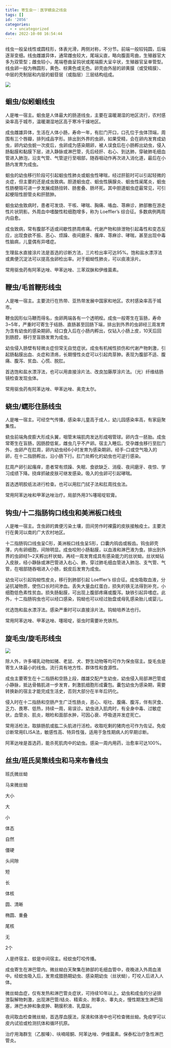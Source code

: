 ```yaml
---
title: 寄生虫一：医学蠕虫之线虫
tags: []
id: '2056'
categories:
  - - uncategorized
date: 2022-10-08 16:54:44
---
```


线虫一般呈线性或圆柱形，体表光滑，两侧对称，不分节。前端一般较钝圆，后端逐渐变细。线虫雌雄异体，通常雌虫较大，尾端尖直，略向腹面弯曲，生殖器官大多为双管型；雌虫较小，尾端卷曲呈钩状或尾端膨大呈伞状，生殖器官呈单管型。线虫卵一般为椭圆形，黄色、棕黄色或无色。卵壳由外层的卵黄膜（或受精膜）、中层的壳制层和内层的蛔苷层（或脂层）三层结构组成。

![](https://img-cdn.limour.top/2022/10/08/634180326dad1.png)

## 蛔虫/似蚓蛔线虫

人是唯一宿主。蛔虫是人体最大的肠道线虫，主要在温暖潮湿的地区流行，农村感染率高于城市，温暖潮湿地区高于寒冷干燥地区。

成虫雌雄异体，生活在人体小肠，寿命一年，有肛门开口，口孔位于虫体顶端，周围有三个唇瓣，排列成品字形。排出到外界的虫卵，如果受精，会在卵内发育成幼虫，卵内幼虫蜕一次皮后，虫卵成为感染期卵，被人误食后在小肠孵出幼虫，侵入肠黏膜和黏膜下层，进入静脉或淋巴管，先后经肝、右心、到达肺，穿破肺毛细血管进入肺泡，沿支气管、气管逆行至咽部，随吞咽动作再次进入消化道，最后在小肠内发育为成虫。

蛔虫的幼虫移行阶段可引起蛔虫性肺炎或蛔虫性哮喘，经过肝脏时可以引起轻微的炎症，但主要的还是成虫致病。胆道蛔虫症、蛔虫性胰腺炎、蛔虫性阑尾炎，蛔虫性肠梗阻可进一步发展成肠扭转、肠套叠、肠坏死。其中胆道蛔虫症最常见，可引起梗阻性胆管炎和肝脓肿。

蛔虫幼虫致病时，患者可发烧、干咳、哮喘、胸痛、咯血、荨麻诊，肺部散在游走性片状阴影。外周血中嗜酸性粒细胞增多，称为 Loeffler’s 综合征。多数病例两周内自愈。

成虫致病，常有腹部不适或间歇性脐周疼痛。代谢产物和排泄物引起毒性和变态反应，出现食欲不振、恶心、烦躁、夜间磨牙、瘙痒、荨麻诊、哮喘，甚至出现中毒性脑病，儿童偶有异嗜症。

生理盐水直接涂片法是首选的诊断方法，三片检出率可达95%。饱和盐水漂浮法或粪便沉淀法可以提高虫卵检出率。对于蛔蚴性肺炎，可以痰液涂片。

常用驱虫药有阿苯达唑、甲苯达唑、三苯双脒和伊维菌素。

## 鞭虫/毛首鞭形线虫

人是唯一宿主。主要流行在热带、亚热带发展中国家和地区。农村感染率高于城市。

鞭虫因形似马鞭而得名，虫卵两端各有一个透明栓。成虫一般寄生在盲肠，寿命3~5年，严重时可寄生于结肠、直肠甚至回肠下端，排出到外界的虫卵经三周发育为含有幼虫的感染期卵。经口食入后在小肠内孵出，仅钻入小肠上皮，10天后回到肠腔，移行至盲肠发育为成虫。

幼虫侵入肠壁有轻微炎症但常无自觉症状。成虫有机械性损伤和代谢产物刺激，引起肠黏膜出血、炎症和溃疡，长期慢性炎症可以引起肉芽肿。表现为腹部不适、腹痛、腹泻、贫血、心慌、脱肛。

首选饱和盐水漂浮法，也可以用直接涂片法、改良加藤厚涂片法。（光）纤维结肠镜检查发现虫体。

常用驱虫药有阿苯达唑、甲苯达唑、奥克太尔。

## 蛲虫/蠕形住肠线虫

人是唯一宿主。可经空气传播，感染率儿童高于成人，幼儿园感染率高，有家庭聚集性。

蛲虫前端角皮膨大形成头翼，咽管末端肌肉发达形成咽管球。卵内含一胚胎。成虫常寄生在盲肠，因肠腔低氧，雌虫几乎不产卵。宿主入睡后。受孕雌虫移行至肛门外，虫卵产在肛周，卵内幼虫经6小时发育为感染期卵。经手-口或空气吸入的卵，在十二指肠孵出，沿小肠下行。肛门处孵化的幼虫也可逆行感染。

肛周产卵引起瘙痒，患者常有烦躁、失眠、食欲缺乏、消瘦、夜间磨牙、夜惊、学习成绩下降。挠痒抓破皮肤可继发感染。吸入的虫卵可引起哮喘。

首选透明胶纸法进行检查。也可以用肛门拭子法和肛周找虫法。

常用阿苯达唑和甲苯达唑治疗。局部外用3%噻嘧啶软膏。

## 钩虫/十二指肠钩口线虫和美洲板口线虫

人是唯一宿主。含虫卵的粪便污染土壤，田间劳作时裸露的皮肤接触疫土。主要流行在黄河以南的广大农村地区。

十二指肠钩口线虫呈C形，美洲板口线虫呈S形，口囊内钩齿或板齿。钩虫卵壳薄，内有卵细胞，间隙明显。成虫咬附小肠黏膜，以血液和淋巴液为食。排出到外界的虫卵经1~2天孵出杆状蚴，再经一周发育成具有感染能力的丝状蚴。丝状蚴钻入皮肤，经小静脉或淋巴管进入右心、肺，穿过肺毛细血管进入肺泡、支气管、气管，在咽部随吞咽进入小肠，蜕皮后发育为成虫。

幼虫可以引起钩蚴性皮炎，移行到肺部引起 Loeffler’s 综合征。成虫吸取血液，分泌抗凝物质，使伤口长时间渗血。丢失大量血红蛋白，损失的铁无法得到补充，小细胞低色素性贫血。损失肠黏膜，可出现上腹部疼痛或腹泻。缺铁引起异嗜症。此外，十二指肠钩虫也可以经口感染，钩蚴也可以经过胎盘或母乳感染胎儿或婴儿。

优选饱和盐水漂浮法。感染严重时可以直接涂片法。钩蚴培养法也行。

常用阿苯达唑、甲苯达唑、噻嘧啶，驱虫时需要补充铁剂。

## 旋毛虫/旋毛形线虫

![](https://img-cdn.limour.top/2022/10/08/63419e6a8209d.png)

除人外，许多哺乳动物如猪、老鼠、犬、野生动物等均可作为保虫宿主。旋毛虫是寄生人体最小的线虫。流行具有地方性、群体性和食源性。

成虫主要寄生在十二指肠和空肠上段，雌雄交配产生幼虫，幼虫侵入局部淋巴管或小静脉，抵达骨骼肌进一步发育，刺激肌细胞形成囊包。囊包幼虫为感染期，需要转换新的宿主才能完成生活史，否则大部分在半年后钙化。

侵入时在十二指肠和空肠产生广泛性肠炎，恶心、呕吐、腹痛、腹泻，伴有厌食、乏力、畏寒、低热，持续一周，易误诊。幼虫进入肌肉时，有全身中毒、过敏症状，血管炎、肌炎，眼睑和面部水肿，可因心衰、呼吸道并发症死亡。

常用活检法，取腓肠肌或肱二头肌进行活检。收取吃剩的猪肉也可作为佐证。免疫诊断常用ELISA法，敏感性高、特异性强，适用于急性期病人的早期诊断。

阿苯达唑是首选药，能杀死肌肉中的幼虫。感染一周内用药，治愈率可达100%。

## 丝虫/班氏吴策线虫和马来布鲁线虫

班氏微丝蚴

马来微丝蚴

大小

大

小

体态

自然

僵硬

头间隙

短

长

体核

圆、清晰

椭圆、重叠

尾核

无

2个

人是终宿主、蚊是中间宿主。经蚊虫叮咬传播。

成虫寄生在淋巴管内。微丝蚴白天聚集在肺部的毛细血管中，夜晚进入外周血液中。经蚊虫吸入后，发育成腊肠期幼虫、感染期幼虫（丝状蚴），叮咬人后进入人体。

微丝蚴血症，仅有发热和淋巴管炎症状，可持续10年以上。幼虫和成虫的分泌排泄裂解物刺激，出现淋巴管/结炎、精索炎、附睾炎、睾丸炎，慢性期发生淋巴阻塞，淋巴水肿和象皮肿、鞘膜积液、乳糜尿。

夜间取血检查微丝蚴，首选厚血膜法，尿液和体液中也可检查微丝蚴。免疫学可以皮内试验或检测抗体和循环抗原。

治疗用海群生（乙胺嗪）、呋喃嘧酮、阿苯达唑、伊维菌素。保泰松治疗急性淋巴管炎。